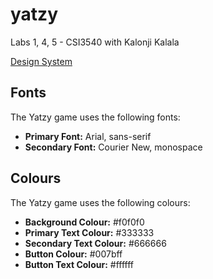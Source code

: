 # yatzy

Labs 1, 4, 5 - CSI3540 with Kalonji Kalala

[Design System](/docs/design_system.md)

## Fonts

The Yatzy game uses the following fonts:

- **Primary Font:** Arial, sans-serif
- **Secondary Font:** Courier New, monospace

## Colours

The Yatzy game uses the following colours:

- **Background Colour:** #f0f0f0
- **Primary Text Colour:** #333333
- **Secondary Text Colour:** #666666
- **Button Colour:** #007bff
- **Button Text Colour:** #ffffff



